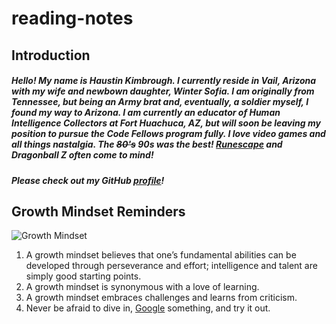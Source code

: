 # reading-notes

## Introduction

##### Hello! My name is Haustin Kimbrough. I currently reside in Vail, Arizona with my wife and newbown daughter, **Winter Sofia**. I am originally from Tennessee, but being an Army brat and, eventually, a soldier myself, I found my way to Arizona.  I am currently an educator of Human Intelligence Collectors at Fort Huachuca, AZ, but will soon be leaving my position to pursue the **Code Fellows** program fully.  I love video games and all things nastalgia. The ~~80's~~ 90s was the best! [Runescape](https://www.runescape.com/community) and *Dragonball Z* often come to mind! 

##### Please check out my GitHub [profile](https://github.com/hkimbrough22/)!

## Growth Mindset Reminders

![Growth Mindset](Images\Growth.png)

1. A growth mindset believes that one’s fundamental abilities can be developed through perseverance and effort; intelligence and talent are simply good starting points.
2. A growth mindset is synonymous with a love of learning.
3. A growth mindset embraces challenges and learns from criticism.
4. Never be afraid to dive in, [Google](https://www.google.com) something, and try it out.
